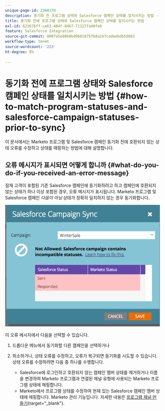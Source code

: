 ```yaml
---
unique-page-id: 2360370
description: 동기화 전 프로그램 상태와 Salesforce 캠페인 상태를 일치시키는 방법 - Marketo 문서 - 제품 설명서
title: 동기화 전에 프로그램 상태와 Salesforce 캠페인 상태를 일치시키는 방법
exl-id: 623676ff-ce63-484f-8467-71127fa40fe0
feature: Salesforce Integration
source-git-commit: 0087a5e88b8bd9601875f68a2e7cadeebdb5d682
workflow-type: tm+mt
source-wordcount: '223'
ht-degree: 0%

---
```


# 동기화 전에 프로그램 상태와 Salesforce 캠페인 상태를 일치시키는 방법 {#how-to-match-program-statuses-and-salesforce-campaign-statuses-prior-to-sync}

이 문서에서는 Marketo 프로그램 및 Salesforce 캠페인 동기화 전에 호환되지 않는 상태 오류를 수정하고 상태를 매핑하는 방법에 대해 설명합니다.

## 오류 메시지가 표시되면 어떻게 합니까 {#what-do-you-do-if-you-received-an-error-message}

잠재 고객이 포함된 기존 Salesforce 캠페인에 동기화하려고 하고 캠페인에 호환되지 않는 상태가 하나 이상 포함된 경우, 오류 메시지가 표시됩니다. Marketo 프로그램 및 Salesforce 캠페인 *다음이 아님* 상태가 정확히 일치하지 않는 경우 동기화합니다.

![](assets/image2015-7-22-9-3a23-3a29.png)

이 오류 메시지에서 다음을 선택할 수 있습니다.

1. 드롭다운 메뉴에서 동기화할 다른 캠페인을 선택하거나
1. 취소하거나, 상태 오류를 수정하고, 오류가 복구되면 동기화를 시도할 수 있습니다. 상태 오류를 수정하려면 다음 중 하나를 수행합니다.

   * Salesforce에 로그인하고 호환되지 않는 캠페인 멤버 상태를 제거하거나 이름을 변경하여 Marketo 프로그램과 연결된 채널 유형에 사용되는 Marketo 프로그램 상태에 매핑합니다.
   * Marketo에서 프로그램 상태를 수정하여 현재 있는 Salesforce 캠페인 멤버 상태에 매핑합니다. Marketo 관리 기능입니다. 자세한 내용은 [프로그램 채널 만들기](/help/marketo/product-docs/administration/tags/create-a-program-channel.md){target="_blank"}.
